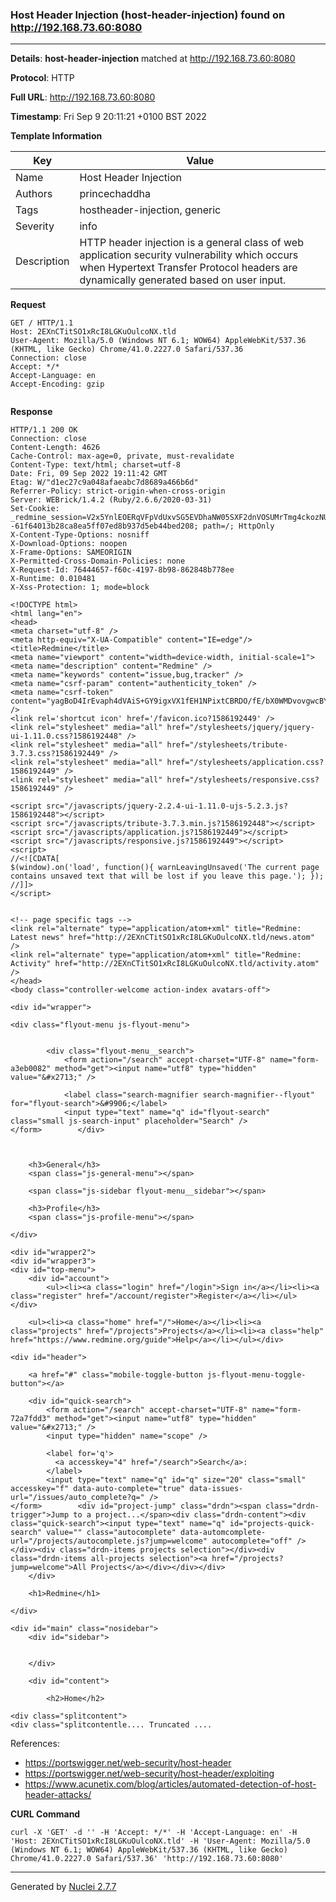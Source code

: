 ### Host Header Injection (host-header-injection) found on http://192.168.73.60:8080
---
**Details**: **host-header-injection**  matched at http://192.168.73.60:8080

**Protocol**: HTTP

**Full URL**: http://192.168.73.60:8080

**Timestamp**: Fri Sep 9 20:11:21 +0100 BST 2022

**Template Information**

| Key | Value |
|---|---|
| Name | Host Header Injection |
| Authors | princechaddha |
| Tags | hostheader-injection, generic |
| Severity | info |
| Description | HTTP header injection is a general class of web application security vulnerability which occurs when Hypertext Transfer Protocol headers are dynamically generated based on user input. |

**Request**
```http
GET / HTTP/1.1
Host: 2EXnCTitSO1xRcI8LGKuOulcoNX.tld
User-Agent: Mozilla/5.0 (Windows NT 6.1; WOW64) AppleWebKit/537.36 (KHTML, like Gecko) Chrome/41.0.2227.0 Safari/537.36
Connection: close
Accept: */*
Accept-Language: en
Accept-Encoding: gzip


```

**Response**
```http
HTTP/1.1 200 OK 
Connection: close
Content-Length: 4626
Cache-Control: max-age=0, private, must-revalidate
Content-Type: text/html; charset=utf-8
Date: Fri, 09 Sep 2022 19:11:42 GMT
Etag: W/"d1ec27c9a048afaeabc7d8689a466b6d"
Referrer-Policy: strict-origin-when-cross-origin
Server: WEBrick/1.4.2 (Ruby/2.6.6/2020-03-31)
Set-Cookie: _redmine_session=V2x5YnlEOERqVFpVdUxvSG5EVDhaNW05SXF2dnVOSUMrTmg4ckozNU5zVkNOQnV6ZTVwT0k4cmVSdDhsRVIvdWlCVnB4ZG81S0kycVlaL01CMUZSNlFMUzBkdWJzeTJPaU1lWWJOSTAvK1ZCZDNEUWRZZkFIVmRRZjN3T09qOFVSL0doblpySzBkM25VME4wVzU1bUxySGx4WWlnNXJlMjdjRk9zRjBZQWdLbmdpN0hPd3RNaWNDVXRtNnpVSUdTLS1qZEhMT2U4KzZOaHU4QTlWQU82UFRRPT0%3D--61f64013b28ca8ea5ff07ed8b937d5eb44bed208; path=/; HttpOnly
X-Content-Type-Options: nosniff
X-Download-Options: noopen
X-Frame-Options: SAMEORIGIN
X-Permitted-Cross-Domain-Policies: none
X-Request-Id: 76444657-f60c-4197-8b98-862848b778ee
X-Runtime: 0.010481
X-Xss-Protection: 1; mode=block

<!DOCTYPE html>
<html lang="en">
<head>
<meta charset="utf-8" />
<meta http-equiv="X-UA-Compatible" content="IE=edge"/>
<title>Redmine</title>
<meta name="viewport" content="width=device-width, initial-scale=1">
<meta name="description" content="Redmine" />
<meta name="keywords" content="issue,bug,tracker" />
<meta name="csrf-param" content="authenticity_token" />
<meta name="csrf-token" content="yagBoD4IrEvaph4dVAiS+GY9igxVX1fEH1NPixtCBRDO/fE/bX0WMDvovgwcBYTxWowm/WWutdDmxDhBnTINDg==" />
<link rel='shortcut icon' href='/favicon.ico?1586192449' />
<link rel="stylesheet" media="all" href="/stylesheets/jquery/jquery-ui-1.11.0.css?1586192448" />
<link rel="stylesheet" media="all" href="/stylesheets/tribute-3.7.3.css?1586192449" />
<link rel="stylesheet" media="all" href="/stylesheets/application.css?1586192449" />
<link rel="stylesheet" media="all" href="/stylesheets/responsive.css?1586192449" />

<script src="/javascripts/jquery-2.2.4-ui-1.11.0-ujs-5.2.3.js?1586192448"></script>
<script src="/javascripts/tribute-3.7.3.min.js?1586192448"></script>
<script src="/javascripts/application.js?1586192449"></script>
<script src="/javascripts/responsive.js?1586192449"></script>
<script>
//<![CDATA[
$(window).on('load', function(){ warnLeavingUnsaved('The current page contains unsaved text that will be lost if you leave this page.'); });
//]]>
</script>


<!-- page specific tags -->
<link rel="alternate" type="application/atom+xml" title="Redmine: Latest news" href="http://2EXnCTitSO1xRcI8LGKuOulcoNX.tld/news.atom" />
<link rel="alternate" type="application/atom+xml" title="Redmine: Activity" href="http://2EXnCTitSO1xRcI8LGKuOulcoNX.tld/activity.atom" />
</head>
<body class="controller-welcome action-index avatars-off">

<div id="wrapper">

<div class="flyout-menu js-flyout-menu">


        <div class="flyout-menu__search">
            <form action="/search" accept-charset="UTF-8" name="form-a3eb0082" method="get"><input name="utf8" type="hidden" value="&#x2713;" />
            
            <label class="search-magnifier search-magnifier--flyout" for="flyout-search">&#9906;</label>
            <input type="text" name="q" id="flyout-search" class="small js-search-input" placeholder="Search" />
</form>        </div>



    <h3>General</h3>
    <span class="js-general-menu"></span>

    <span class="js-sidebar flyout-menu__sidebar"></span>

    <h3>Profile</h3>
    <span class="js-profile-menu"></span>

</div>

<div id="wrapper2">
<div id="wrapper3">
<div id="top-menu">
    <div id="account">
        <ul><li><a class="login" href="/login">Sign in</a></li><li><a class="register" href="/account/register">Register</a></li></ul>    </div>
    
    <ul><li><a class="home" href="/">Home</a></li><li><a class="projects" href="/projects">Projects</a></li><li><a class="help" href="https://www.redmine.org/guide">Help</a></li></ul></div>

<div id="header">

    <a href="#" class="mobile-toggle-button js-flyout-menu-toggle-button"></a>

    <div id="quick-search">
        <form action="/search" accept-charset="UTF-8" name="form-72a7fdd3" method="get"><input name="utf8" type="hidden" value="&#x2713;" />
        <input type="hidden" name="scope" />
        
        <label for='q'>
          <a accesskey="4" href="/search">Search</a>:
        </label>
        <input type="text" name="q" id="q" size="20" class="small" accesskey="f" data-auto-complete="true" data-issues-url="/issues/auto_complete?q=" />
</form>        <div id="project-jump" class="drdn"><span class="drdn-trigger">Jump to a project...</span><div class="drdn-content"><div class="quick-search"><input type="text" name="q" id="projects-quick-search" value="" class="autocomplete" data-automcomplete-url="/projects/autocomplete.js?jump=welcome" autocomplete="off" /></div><div class="drdn-items projects selection"></div><div class="drdn-items all-projects selection"><a href="/projects?jump=welcome">All Projects</a></div></div></div>
    </div>

    <h1>Redmine</h1>

</div>

<div id="main" class="nosidebar">
    <div id="sidebar">
        
        
    </div>

    <div id="content">
        
        <h2>Home</h2>

<div class="splitcontent">
<div class="splitcontentle.... Truncated ....
```

References: 
- https://portswigger.net/web-security/host-header
- https://portswigger.net/web-security/host-header/exploiting
- https://www.acunetix.com/blog/articles/automated-detection-of-host-header-attacks/

**CURL Command**
```
curl -X 'GET' -d '' -H 'Accept: */*' -H 'Accept-Language: en' -H 'Host: 2EXnCTitSO1xRcI8LGKuOulcoNX.tld' -H 'User-Agent: Mozilla/5.0 (Windows NT 6.1; WOW64) AppleWebKit/537.36 (KHTML, like Gecko) Chrome/41.0.2227.0 Safari/537.36' 'http://192.168.73.60:8080'
```
---
Generated by [Nuclei 2.7.7](https://github.com/projectdiscovery/nuclei)
